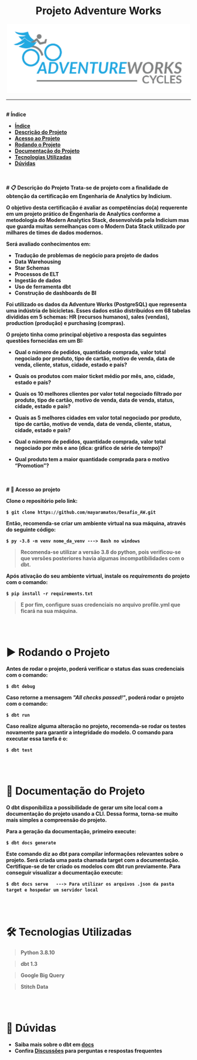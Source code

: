 <h1 align="center"> <b> Projeto Adventure Works  </h1>

<p align="center">
  <img src="aw_elt\Images\logo.png" /  heigth = "500" width = "500">
  
</p>

---

<br/>
# Índice 

* [Índice](#índice)
* [Descrição do Projeto](#descrição-do-projeto)
* [Acesso ao Projeto](#acesso-ao-projeto)
* [Rodando o Projeto](#rodando-o-projeto)
* [Documentação do Projeto](#documentação-do-projeto)
* [Tecnologias Utilizadas](#tecnologias-utilizadas)
* [Dúvidas](#dúvidas)
<br/>
<br/>
# 📋 Descrição do Projeto  
Trata-se de projeto com a finalidade de obtenção da certificação em Engenharia de Analytics by Indicium.

O objetivo desta certificação é avaliar as competências do(a) requerente em um projeto prático de Engenharia de Analytics conforme a metodologia do Modern Analytics Stack, desenvolvida pela Indicium mas que guarda muitas semelhanças com o Modern Data Stack utilizado por milhares de times de dados modernos.

Será avaliado conhecimentos em:
- Tradução de problemas de negócio para projeto de dados
- Data Warehousing
- Star Schemas
- Processos de ELT
- Ingestão de dados
- Uso de ferramenta dbt
- Construção de dashboards de BI

Foi utilizado os dados da Adventure Works (PostgreSQL) que representa uma indústria de bicicletas. Esses dados estão distribuídos em 68 tabelas divididas em 5 schemas: HR (recursos humanos), sales (vendas), production (produção) e purchasing (compras).

O projeto tinha como principal objetivo a resposta das seguintes questões fornecidas em um BI:

- Qual o número de pedidos, quantidade comprada, valor total negociado por produto, tipo de cartão, motivo de venda, data de venda, cliente, status, cidade, estado e país?

- Quais os produtos com maior ticket médio por mês, ano, cidade, estado e país?

- Quais os 10 melhores clientes por valor total negociado filtrado por produto, tipo de cartão, motivo de venda, data de venda, status, cidade, estado e país?

- Quais as 5 melhores cidades em valor total negociado por produto, tipo de cartão, motivo de venda, data de venda, cliente, status, cidade, estado e país?

- Qual o número de pedidos, quantidade comprada, valor total negociado por mês e ano (dica: gráfico de série de tempo)?

- Qual produto tem a maior quantidade comprada para o motivo “Promotion”?
<br/>
<br/>
# 📁 Acesso ao projeto

Clone o repositório pelo link:

```
$ git clone https://github.com/mayaramatos/Desafio_AW.git
```

Então, recomenda-se criar um ambiente virtual na sua máquina, através do seguinte código:

```
$ py -3.8 -m venv nome_da_venv ---> Bash no windows
```
> Recomenda-se utilizar a versão 3.8 do python, pois verificou-se que versões posteriores havia algumas incompatibilidades com o dbt. 


Após **ativação** do seu ambiente virtual, instale os *_requirements_* do projeto com o comando:

```
$ pip install -r requirements.txt
```
> E por fim, configure suas credenciais no arquivo profile.yml que ficará na sua máquina.  

<br/>
<br/>

# ▶️ Rodando o Projeto

Antes de rodar o projeto, poderá verificar o status das suas credenciais com o comando: 

```
$ dbt debug
```

Caso retorne a mensagem *_"All checks passed!"_*, poderá rodar o projeto com o comando:
```
$ dbt run
```

Caso realize alguma alteração no projeto, recomenda-se rodar os testes novamente para garantir a integridade do modelo. O comando para executar essa tarefa é o:

```
$ dbt test
```
<br/>
<br/>

# 📄 Documentação do Projeto

O dbt disponibiliza a possibilidade de gerar um site local com a documentação do projeto usando a CLI. Dessa forma, torna-se muito mais simples a compreensão do projeto.

Para a geração da documentação, primeiro execute:

```
$ dbt docs generate
```
Este comando diz ao dbt para compilar informações relevantes sobre o projeto. Será criada uma pasta chamada target com a documentação. Certifique-se de ter criado os modelos com dbt run previamente.
Para conseguir visualizar a documentação execute:

```
$ dbt docs serve   ---> Para utilizar os arquivos .json da pasta target e hospedar um servidor local
```
<br/>
<br/>
 
# 🛠️ Tecnologias Utilizadas

> Python 3.8.10

> dbt 1.3

> Google Big Query

> Stitch Data

<br/>
<br/>

# 📍 Dúvidas
- Saiba mais sobre o dbt em [docs](https://docs.getdbt.com/docs/introduction)
- Confira [Discussões](https://discourse.getdbt.com/) para perguntas e respostas frequentes

